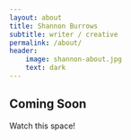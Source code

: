 ```yaml
---
layout: about
title: Shannon Burrows
subtitle: writer / creative
permalink: /about/
header:
    image: shannon-about.jpg
    text: dark
---
```


## Coming Soon

Watch this space!